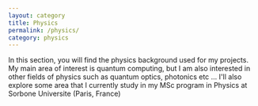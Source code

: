 ```yaml
---
layout: category
title: Physics
permalink: /physics/
category: physics
---
```


In this section, you will find the physics background used for my projects. My main area of interest is quantum computing, but I am also interested in other fields of physics such as quantum optics, photonics etc ... I'll also explore some area that I currently study in my MSc program in Physics at Sorbone Universite (Paris, France)